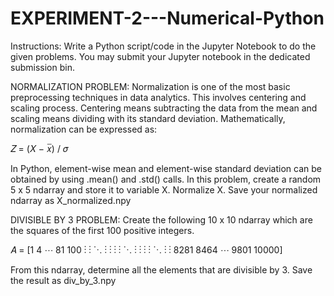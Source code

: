 # EXPERIMENT-2---Numerical-Python
Instructions:
Write a Python script/code in the Jupyter Notebook to do the given problems. You may submit your Jupyter
notebook in the dedicated submission bin.

NORMALIZATION PROBLEM: Normalization is one of the most basic preprocessing techniques in data analytics. This involves centering and scaling process. Centering means subtracting the data from the
mean and scaling means dividing with its standard deviation. Mathematically, normalization can be expressed as:

𝑍 = (𝑋 − 𝑥̅) / 𝜎

In Python, element-wise mean and element-wise standard deviation can be obtained by using .mean() and .std() calls.
In this problem, create a random 5 x 5 ndarray and store it to variable X. Normalize X. Save your normalized ndarray as X_normalized.npy

DIVISIBLE BY 3 PROBLEM: Create the following 10 x 10 ndarray which are the squares of the first 100 positive integers.

𝐴 =
[1 4 ⋯ 81 100
 ⋮ ⋮  ⋱  ⋮  ⋮
 ⋮ ⋮  ⋱  ⋮  ⋮
 ⋮ ⋮  ⋱  ⋮  ⋮
8281 8464 ⋯ 9801 10000]

From this ndarray, determine all the elements that are divisible by 3. Save the result as div_by_3.npy

